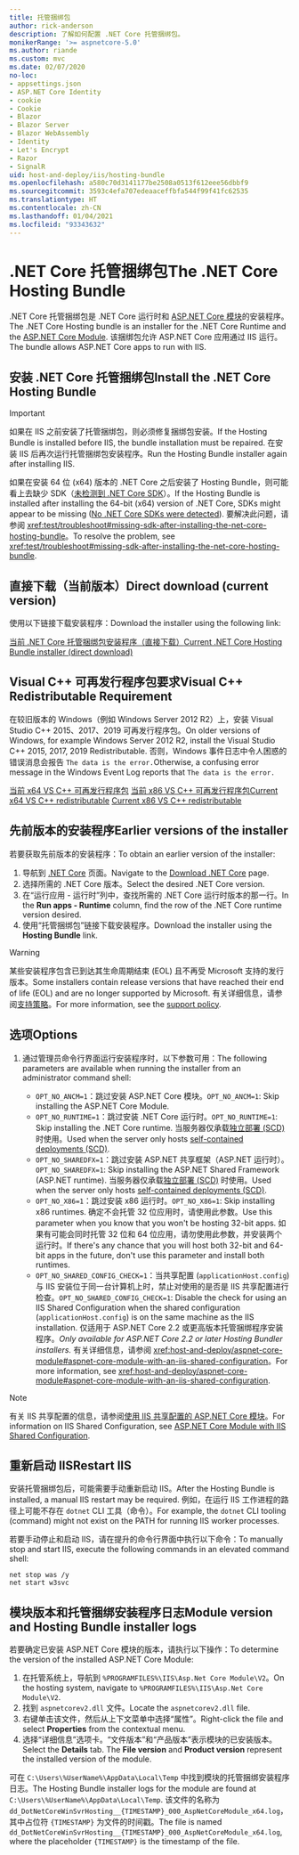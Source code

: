 ```yaml
---
title: 托管捆绑包
author: rick-anderson
description: 了解如何配置 .NET Core 托管捆绑包。
monikerRange: '>= aspnetcore-5.0'
ms.author: riande
ms.custom: mvc
ms.date: 02/07/2020
no-loc:
- appsettings.json
- ASP.NET Core Identity
- cookie
- Cookie
- Blazor
- Blazor Server
- Blazor WebAssembly
- Identity
- Let's Encrypt
- Razor
- SignalR
uid: host-and-deploy/iis/hosting-bundle
ms.openlocfilehash: a580c70d3141177be2508a0513f612eee56dbbf9
ms.sourcegitcommit: 3593c4efa707edeaaceffbfa544f99f41fc62535
ms.translationtype: HT
ms.contentlocale: zh-CN
ms.lasthandoff: 01/04/2021
ms.locfileid: "93343632"
---
```

# <a name="the-net-core-hosting-bundle"></a><span data-ttu-id="8b72e-103">.NET Core 托管捆绑包</span><span class="sxs-lookup"><span data-stu-id="8b72e-103">The .NET Core Hosting Bundle</span></span>

<span data-ttu-id="8b72e-104">.NET Core 托管捆绑包是 .NET Core 运行时和 [ASP.NET Core 模块](xref:host-and-deploy/aspnet-core-module)的安装程序。</span><span class="sxs-lookup"><span data-stu-id="8b72e-104">The .NET Core Hosting bundle is an installer for the .NET Core Runtime and the [ASP.NET Core Module](xref:host-and-deploy/aspnet-core-module).</span></span> <span data-ttu-id="8b72e-105">该捆绑包允许 ASP.NET Core 应用通过 IIS 运行。</span><span class="sxs-lookup"><span data-stu-id="8b72e-105">The bundle allows ASP.NET Core apps to run with IIS.</span></span>

## <a name="install-the-net-core-hosting-bundle"></a><span data-ttu-id="8b72e-106">安装 .NET Core 托管捆绑包</span><span class="sxs-lookup"><span data-stu-id="8b72e-106">Install the .NET Core Hosting Bundle</span></span>

> [!IMPORTANT]
> <span data-ttu-id="8b72e-107">如果在 IIS 之前安装了托管捆绑包，则必须修复捆绑包安装。</span><span class="sxs-lookup"><span data-stu-id="8b72e-107">If the Hosting Bundle is installed before IIS, the bundle installation must be repaired.</span></span> <span data-ttu-id="8b72e-108">在安装 IIS 后再次运行托管捆绑包安装程序。</span><span class="sxs-lookup"><span data-stu-id="8b72e-108">Run the Hosting Bundle installer again after installing IIS.</span></span>
>
> <span data-ttu-id="8b72e-109">如果在安装 64 位 (x64) 版本的 .NET Core 之后安装了 Hosting Bundle，则可能看上去缺少 SDK（[未检测到 .NET Core SDK](xref:test/troubleshoot#no-net-core-sdks-were-detected)）。</span><span class="sxs-lookup"><span data-stu-id="8b72e-109">If the Hosting Bundle is installed after installing the 64-bit (x64) version of .NET Core, SDKs might appear to be missing ([No .NET Core SDKs were detected](xref:test/troubleshoot#no-net-core-sdks-were-detected)).</span></span> <span data-ttu-id="8b72e-110">要解决此问题，请参阅 <xref:test/troubleshoot#missing-sdk-after-installing-the-net-core-hosting-bundle>。</span><span class="sxs-lookup"><span data-stu-id="8b72e-110">To resolve the problem, see <xref:test/troubleshoot#missing-sdk-after-installing-the-net-core-hosting-bundle>.</span></span>

## <a name="direct-download-current-version"></a><span data-ttu-id="8b72e-111">直接下载（当前版本）</span><span class="sxs-lookup"><span data-stu-id="8b72e-111">Direct download (current version)</span></span>

<span data-ttu-id="8b72e-112">使用以下链接下载安装程序：</span><span class="sxs-lookup"><span data-stu-id="8b72e-112">Download the installer using the following link:</span></span>

[<span data-ttu-id="8b72e-113">当前 .NET Core 托管捆绑包安装程序（直接下载）</span><span class="sxs-lookup"><span data-stu-id="8b72e-113">Current .NET Core Hosting Bundle installer (direct download)</span></span>](https://dotnet.microsoft.com/permalink/dotnetcore-current-windows-runtime-bundle-installer)

## <a name="visual-c-redistributable-requirement"></a><span data-ttu-id="8b72e-114">Visual C++ 可再发行程序包要求</span><span class="sxs-lookup"><span data-stu-id="8b72e-114">Visual C++ Redistributable Requirement</span></span>

<span data-ttu-id="8b72e-115">在较旧版本的 Windows（例如 Windows Server 2012 R2）上，安装 Visual Studio C++ 2015、2017、2019 可再发行程序包。</span><span class="sxs-lookup"><span data-stu-id="8b72e-115">On older versions of Windows, for example Windows Server 2012 R2, install the Visual Studio C++ 2015, 2017, 2019 Redistributable.</span></span> <span data-ttu-id="8b72e-116">否则，Windows 事件日志中令人困惑的错误消息会报告 `The data is the error.`</span><span class="sxs-lookup"><span data-stu-id="8b72e-116">Otherwise, a confusing error message in the Windows Event Log reports that `The data is the error.`</span></span>

<span data-ttu-id="8b72e-117">[当前 x64 VS C++ 可再发行程序包](https://aka.ms/vs/16/release/vc_redist.x64.exe)
[当前 x86 VS C++ 可再发行程序包](https://aka.ms/vs/16/release/vc_redist.x86.exe)</span><span class="sxs-lookup"><span data-stu-id="8b72e-117">[Current x64 VS C++ redistributable](https://aka.ms/vs/16/release/vc_redist.x64.exe)
[Current x86 VS C++ redistributable](https://aka.ms/vs/16/release/vc_redist.x86.exe)</span></span>

## <a name="earlier-versions-of-the-installer"></a><span data-ttu-id="8b72e-118">先前版本的安装程序</span><span class="sxs-lookup"><span data-stu-id="8b72e-118">Earlier versions of the installer</span></span>

<span data-ttu-id="8b72e-119">若要获取先前版本的安装程序：</span><span class="sxs-lookup"><span data-stu-id="8b72e-119">To obtain an earlier version of the installer:</span></span>

1. <span data-ttu-id="8b72e-120">导航到 [ .NET Core](https://dotnet.microsoft.com/download/dotnet-core) 页面。</span><span class="sxs-lookup"><span data-stu-id="8b72e-120">Navigate to the [Download .NET Core](https://dotnet.microsoft.com/download/dotnet-core) page.</span></span>
1. <span data-ttu-id="8b72e-121">选择所需的 .NET Core 版本。</span><span class="sxs-lookup"><span data-stu-id="8b72e-121">Select the desired .NET Core version.</span></span>
1. <span data-ttu-id="8b72e-122">在“运行应用 - 运行时”列中，查找所需的 .NET Core 运行时版本的那一行。</span><span class="sxs-lookup"><span data-stu-id="8b72e-122">In the **Run apps - Runtime** column, find the row of the .NET Core runtime version desired.</span></span>
1. <span data-ttu-id="8b72e-123">使用“托管捆绑包”链接下载安装程序。</span><span class="sxs-lookup"><span data-stu-id="8b72e-123">Download the installer using the **Hosting Bundle** link.</span></span>

> [!WARNING]
> <span data-ttu-id="8b72e-124">某些安装程序包含已到达其生命周期结束 (EOL) 且不再受 Microsoft 支持的发行版本。</span><span class="sxs-lookup"><span data-stu-id="8b72e-124">Some installers contain release versions that have reached their end of life (EOL) and are no longer supported by Microsoft.</span></span> <span data-ttu-id="8b72e-125">有关详细信息，请参阅[支持策略](https://dotnet.microsoft.com/platform/support/policy/dotnet-core)。</span><span class="sxs-lookup"><span data-stu-id="8b72e-125">For more information, see the [support policy](https://dotnet.microsoft.com/platform/support/policy/dotnet-core).</span></span>

## <a name="options"></a><span data-ttu-id="8b72e-126">选项</span><span class="sxs-lookup"><span data-stu-id="8b72e-126">Options</span></span>

1. <span data-ttu-id="8b72e-127">通过管理员命令行界面运行安装程序时，以下参数可用：</span><span class="sxs-lookup"><span data-stu-id="8b72e-127">The following parameters are available when running the installer from an administrator command shell:</span></span>

   * <span data-ttu-id="8b72e-128">`OPT_NO_ANCM=1`：跳过安装 ASP.NET Core 模块。</span><span class="sxs-lookup"><span data-stu-id="8b72e-128">`OPT_NO_ANCM=1`: Skip installing the ASP.NET Core Module.</span></span>
   * <span data-ttu-id="8b72e-129">`OPT_NO_RUNTIME=1`：跳过安装 .NET Core 运行时。</span><span class="sxs-lookup"><span data-stu-id="8b72e-129">`OPT_NO_RUNTIME=1`: Skip installing the .NET Core runtime.</span></span> <span data-ttu-id="8b72e-130">当服务器仅承载[独立部署 (SCD)](/dotnet/core/deploying/#self-contained-deployments-scd) 时使用。</span><span class="sxs-lookup"><span data-stu-id="8b72e-130">Used when the server only hosts [self-contained deployments (SCD)](/dotnet/core/deploying/#self-contained-deployments-scd).</span></span>
   * <span data-ttu-id="8b72e-131">`OPT_NO_SHAREDFX=1`：跳过安装 ASP.NET 共享框架（ASP.NET 运行时）。</span><span class="sxs-lookup"><span data-stu-id="8b72e-131">`OPT_NO_SHAREDFX=1`: Skip installing the ASP.NET Shared Framework (ASP.NET runtime).</span></span> <span data-ttu-id="8b72e-132">当服务器仅承载[独立部署 (SCD)](/dotnet/core/deploying/#self-contained-deployments-scd) 时使用。</span><span class="sxs-lookup"><span data-stu-id="8b72e-132">Used when the server only hosts [self-contained deployments (SCD)](/dotnet/core/deploying/#self-contained-deployments-scd).</span></span>
   * <span data-ttu-id="8b72e-133">`OPT_NO_X86=1`：跳过安装 x86 运行时。</span><span class="sxs-lookup"><span data-stu-id="8b72e-133">`OPT_NO_X86=1`: Skip installing x86 runtimes.</span></span> <span data-ttu-id="8b72e-134">确定不会托管 32 位应用时，请使用此参数。</span><span class="sxs-lookup"><span data-stu-id="8b72e-134">Use this parameter when you know that you won't be hosting 32-bit apps.</span></span> <span data-ttu-id="8b72e-135">如果有可能会同时托管 32 位和 64 位应用，请勿使用此参数，并安装两个运行时。</span><span class="sxs-lookup"><span data-stu-id="8b72e-135">If there's any chance that you will host both 32-bit and 64-bit apps in the future, don't use this parameter and install both runtimes.</span></span>
   * <span data-ttu-id="8b72e-136">`OPT_NO_SHARED_CONFIG_CHECK=1`：当共享配置 (`applicationHost.config`) 与 IIS 安装位于同一台计算机上时，禁止对使用的是否是 IIS 共享配置进行检查。</span><span class="sxs-lookup"><span data-stu-id="8b72e-136">`OPT_NO_SHARED_CONFIG_CHECK=1`: Disable the check for using an IIS Shared Configuration when the shared configuration (`applicationHost.config`) is on the same machine as the IIS installation.</span></span> <span data-ttu-id="8b72e-137">仅适用于 ASP.NET Core 2.2 或更高版本托管捆绑程序安装程序。</span><span class="sxs-lookup"><span data-stu-id="8b72e-137">*Only available for ASP.NET Core 2.2 or later Hosting Bundler installers.*</span></span> <span data-ttu-id="8b72e-138">有关详细信息，请参阅 <xref:host-and-deploy/aspnet-core-module#aspnet-core-module-with-an-iis-shared-configuration>。</span><span class="sxs-lookup"><span data-stu-id="8b72e-138">For more information, see <xref:host-and-deploy/aspnet-core-module#aspnet-core-module-with-an-iis-shared-configuration>.</span></span>

> [!NOTE]
> <span data-ttu-id="8b72e-139">有关 IIS 共享配置的信息，请参阅[使用 IIS 共享配置的 ASP.NET Core 模块](xref:host-and-deploy/aspnet-core-module#aspnet-core-module-with-an-iis-shared-configuration)。</span><span class="sxs-lookup"><span data-stu-id="8b72e-139">For information on IIS Shared Configuration, see [ASP.NET Core Module with IIS Shared Configuration](xref:host-and-deploy/aspnet-core-module#aspnet-core-module-with-an-iis-shared-configuration).</span></span>

## <a name="restart-iis"></a><span data-ttu-id="8b72e-140">重新启动 IIS</span><span class="sxs-lookup"><span data-stu-id="8b72e-140">Restart IIS</span></span>

<span data-ttu-id="8b72e-141">安装托管捆绑包后，可能需要手动重新启动 IIS。</span><span class="sxs-lookup"><span data-stu-id="8b72e-141">After the Hosting Bundle is installed, a manual IIS restart may be required.</span></span> <span data-ttu-id="8b72e-142">例如，在运行 IIS 工作进程的路径上可能不存在 `dotnet` CLI 工具（命令）。</span><span class="sxs-lookup"><span data-stu-id="8b72e-142">For example, the `dotnet` CLI tooling (command) might not exist on the PATH for running IIS worker processes.</span></span>

<span data-ttu-id="8b72e-143">若要手动停止和启动 IIS，请在提升的命令行界面中执行以下命令：</span><span class="sxs-lookup"><span data-stu-id="8b72e-143">To manually stop and start IIS, execute the following commands in an elevated command shell:</span></span>

```console
net stop was /y
net start w3svc
```

## <a name="module-version-and-hosting-bundle-installer-logs"></a><span data-ttu-id="8b72e-144">模块版本和托管捆绑安装程序日志</span><span class="sxs-lookup"><span data-stu-id="8b72e-144">Module version and Hosting Bundle installer logs</span></span>

<span data-ttu-id="8b72e-145">若要确定已安装 ASP.NET Core 模块的版本，请执行以下操作：</span><span class="sxs-lookup"><span data-stu-id="8b72e-145">To determine the version of the installed ASP.NET Core Module:</span></span>

1. <span data-ttu-id="8b72e-146">在托管系统上，导航到 `%PROGRAMFILES%\IIS\Asp.Net Core Module\V2`。</span><span class="sxs-lookup"><span data-stu-id="8b72e-146">On the hosting system, navigate to `%PROGRAMFILES%\IIS\Asp.Net Core Module\V2`.</span></span>
1. <span data-ttu-id="8b72e-147">找到 `aspnetcorev2.dll` 文件。</span><span class="sxs-lookup"><span data-stu-id="8b72e-147">Locate the `aspnetcorev2.dll` file.</span></span>
1. <span data-ttu-id="8b72e-148">右键单击该文件，然后从上下文菜单中选择“属性”。</span><span class="sxs-lookup"><span data-stu-id="8b72e-148">Right-click the file and select **Properties** from the contextual menu.</span></span>
1. <span data-ttu-id="8b72e-149">选择“详细信息”选项卡。“文件版本”和“产品版本”表示模块的已安装版本。</span><span class="sxs-lookup"><span data-stu-id="8b72e-149">Select the **Details** tab. The **File version** and **Product version** represent the installed version of the module.</span></span>

<span data-ttu-id="8b72e-150">可在 `C:\Users\%UserName%\AppData\Local\Temp` 中找到模块的托管捆绑安装程序日志。</span><span class="sxs-lookup"><span data-stu-id="8b72e-150">The Hosting Bundle installer logs for the module are found at `C:\Users\%UserName%\AppData\Local\Temp`.</span></span> <span data-ttu-id="8b72e-151">该文件的名称为 `dd_DotNetCoreWinSvrHosting__{TIMESTAMP}_000_AspNetCoreModule_x64.log`，其中占位符 `{TIMESTAMP}` 为文件的时间戳。</span><span class="sxs-lookup"><span data-stu-id="8b72e-151">The file is named `dd_DotNetCoreWinSvrHosting__{TIMESTAMP}_000_AspNetCoreModule_x64.log`, where the placeholder `{TIMESTAMP}` is the timestamp of the file.</span></span>
